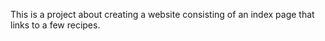 This is a project about creating a website consisting of an index page that links to a few recipes.
